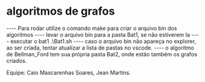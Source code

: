 # algoritmos de grafos

---- Para rodar utilize o comando make para criar o arquivo bin dos algoritmos
---- levar o arquivo bin para a pasta Bat1, se não estiverem la
---- executar o bat1 .\Bat1.sh
---- caso o arquivo bin não apareça no explorer, ao ser criada, tentar atualizar a lista de pastas no vscode.
---- o algoritmo de Bellman_Ford tem sua própria pasta Bat2, onde estão também os grafos criados.

Equipe:
Caio Mascarenhas Soares, Jean Martins.